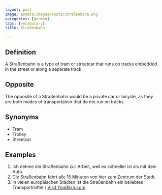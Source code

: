 ```yaml
---
layout: post
image: assets/images/posts/Straßenbahn.png
categories: [german]
tags: [vocabulary]
title: Straßenbahn

---
```


## Definition
A Straßenbahn is a type of tram or streetcar that runs on tracks embedded in the street or along a separate track.

## Opposite
The opposite of a Straßenbahn would be a private car or bicycle, as they are both modes of transportation that do not run on tracks.

## Synonyms
- Tram
- Trolley
- Streetcar

## Examples
1. Ich nehme die Straßenbahn zur Arbeit, weil es schneller ist als mit dem Auto.
2. Die Straßenbahn fährt alle 15 Minuten von hier zum Zentrum der Stadt.
3. In vielen europäischen Städten ist die Straßenbahn ein beliebtes Transportmittel.\ <a id="yg-widget-0" class="youglish-widget" data-query="Straßenbahn" data-lang="german" data-components="8412" data-auto-start="0" data-bkg-color="theme_light" data-title="How%20to%20pronounce%20Straßenbahn%20in%20German"  rel="nofollow" href="https://youglish.com">Visit YouGlish.com</a><script async src="https://youglish.com/public/emb/widget.js" charset="utf-8"></script>